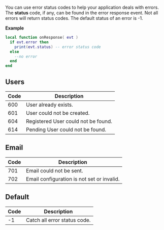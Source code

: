 You can use error status codes to help your application deals with errors. The __status__ code, if any, can be found in the error response event. Not all errors will return status codes. The default status of an error is -1.

__Example__

```lua
local function onResponse( evt )
  if evt.error then
    print(evt.status) -- error status code
  else
    --no error
  end
end
```

## Users

|Code|Description|
|----|-----------|
|600|User already exists.|
|601|User could not be created.|
|604|Registered User could not be found.|
|614|Pending User could not be found.|

## Email

|Code|Description|
|----|-----------|
|701|Email could not be sent.|
|702|Email configuration is not set or invalid.|

## Default

|Code|Description|
|----|-----------|
|-1|Catch all error status code.|